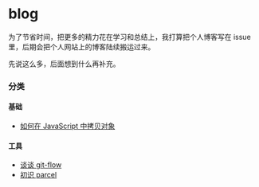 # blog

为了节省时间，把更多的精力花在学习和总结上，我打算把个人博客写在 issue 里，后期会把个人网站上的博客陆续搬运过来。

先说这么多，后面想到什么再补充。


### 分类

#### 基础

* [如何在 JavaScript 中拷贝对象](https://github.com/yangkean/blog/issues/1)

#### 工具

* [谈谈 git-flow](https://github.com/yangkean/blog/issues/2)
* [初识 parcel](https://github.com/yangkean/blog/issues/3)
